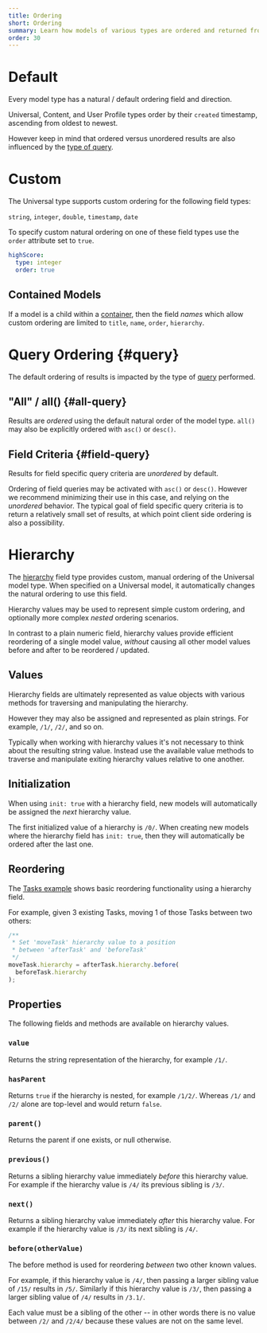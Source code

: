 ```yaml
---
title: Ordering
short: Ordering
summary: Learn how models of various types are ordered and returned from query results.
order: 30
---
```


# Default

Every model type has a natural / default ordering field and direction.

Universal, Content, and User Profile types order by their `created`
timestamp, ascending from oldest to newest.

However keep in mind that ordered versus unordered results are also influenced by the
[type of query](/🗄/Article/models/ordering.md#query).

# Custom 

The Universal type supports custom ordering for the following field types:

`string`, `integer`, `double`, `timestamp`, `date`

To specify custom natural ordering on one of these field
types use the `order` attribute set to `true`.

```yaml
highScore:
  type: integer
  order: true
```

## Contained Models

If a model is a child within a [container](/🗄/Article/models/containers.md),
then the field _names_ which allow custom ordering are limited to
`title`, `name`, `order`, `hierarchy`.

# Query Ordering {#query}

The default ordering of results is impacted by the type of [query](/🗄/Article/modules/queries.md) performed.

## "All" / all() {#all-query}

Results are _ordered_ using the default natural order of the model type.
`all()` may also be explicitly ordered with `asc()` or `desc()`.

## Field Criteria {#field-query}

Results for field specific query criteria are _unordered_ by default.

Ordering of field queries may be activated with `asc()` or `desc()`.
However we recommend minimizing their use in this case, and relying on the _unordered_ behavior.
The typical goal of field specific query criteria is to return a relatively small set of results,
at which point client side ordering is also a possibility.

# Hierarchy

The [hierarchy](/🗄/Article/fields/basic.md#hierarchy) field type
provides custom, manual ordering of the Universal model type.
When specified on a Universal model, it automatically changes the
natural ordering to use this field.

Hierarchy values may be used to represent simple custom ordering,
and optionally more complex *nested* ordering scenarios.

In contrast to a plain numeric field, hierarchy values provide efficient reordering of a single model value,
*without* causing all other model values before and after to be reordered / updated.

## Values

Hierarchy fields are ultimately represented as value objects
with various methods for traversing and manipulating the hierarchy.

However they may also be assigned and represented as plain strings.
For example, `/1/`, `/2/`, and so on.

Typically when working with hierarchy values it's not necessary to think about the resulting string value.
Instead use the available value methods to traverse and manipulate exiting hierarchy values relative to one another.

## Initialization

When using `init: true` with a hierarchy field, new models will
automatically be assigned the *next* hierarchy value.

The first initialized value of a hierarchy is `/0/`.
When creating new models where the hierarchy field has `init: true`,
then they will automatically be ordered after the last one.

## Reordering

The [Tasks example](https://github.com/stacklane-blueprints/tasks.git)
shows basic reordering functionality using a hierarchy field.

For example, given 3 existing Tasks, moving 1 of those Tasks
between two others:

```javascript
/**
 * Set 'moveTask' hierarchy value to a position
 * between 'afterTask' and 'beforeTask'
 */
moveTask.hierarchy = afterTask.hierarchy.before(
  beforeTask.hierarchy
);
```

## Properties

The following fields and methods are available on hierarchy values.

### `value`

Returns the string representation of the hierarchy, for example `/1/`.

### `hasParent`

Returns `true` if the hierarchy is nested, for example `/1/2/`.
Whereas `/1/` and `/2/` alone are top-level and would return `false`.

### `parent()`

Returns the parent if one exists, or null otherwise.

### `previous()`

Returns a sibling hierarchy value immediately *before* this hierarchy value.
For example if the hierarchy value is `/4/` its previous sibling is `/3/`.

### `next()`

Returns a sibling hierarchy value immediately *after* this hierarchy value.
For example if the hierarchy value is `/3/` its next sibling is `/4/`.

### `before(otherValue)`

The before method is used for reordering *between* two other known values.

For example, if this hierarchy value is `/4/`, then passing a larger sibling value of `/15/` results in `/5/`.
Similarly if this hierarchy value is `/3/`, then passing a larger sibling value of `/4/` results in `/3.1/`.

Each value must be a sibling of the other -- in other words there is no value
between `/2/` and `/2/4/` because these values are not on the same level.
